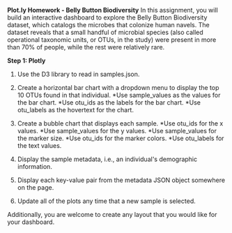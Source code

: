 **Plot.ly Homework - Belly Button Biodiversity**
In this assignment, you will build an interactive dashboard to explore the Belly Button Biodiversity dataset, which catalogs the microbes that colonize human navels.
The dataset reveals that a small handful of microbial species (also called operational taxonomic units, or OTUs, in the study) were present in more than 70% of people, while the rest were relatively rare.

**Step 1: Plotly**
1. Use the D3 library to read in samples.json.

2. Create a horizontal bar chart with a dropdown menu to display the top 10 OTUs found in that individual.
  *Use sample_values as the values for the bar chart.
*Use otu_ids as the labels for the bar chart.
*Use otu_labels as the hovertext for the chart.

3. Create a bubble chart that displays each sample.
*Use otu_ids for the x values.
*Use sample_values for the y values.
*Use sample_values for the marker size.
*Use otu_ids for the marker colors.
*Use otu_labels for the text values.

4. Display the sample metadata, i.e., an individual's demographic information.

5. Display each key-value pair from the metadata JSON object somewhere on the page.

6. Update all of the plots any time that a new sample is selected.

Additionally, you are welcome to create any layout that you would like for your dashboard.
